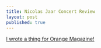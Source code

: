 ```yaml
---
title: Nicolas Jaar Concert Review
layout: post
published: true
---
```


[I wrote a thing for Orange Magazine!](http://orangemag.co/music/2016/10/21/concert-review-nicolas-jaar-at-emos)



